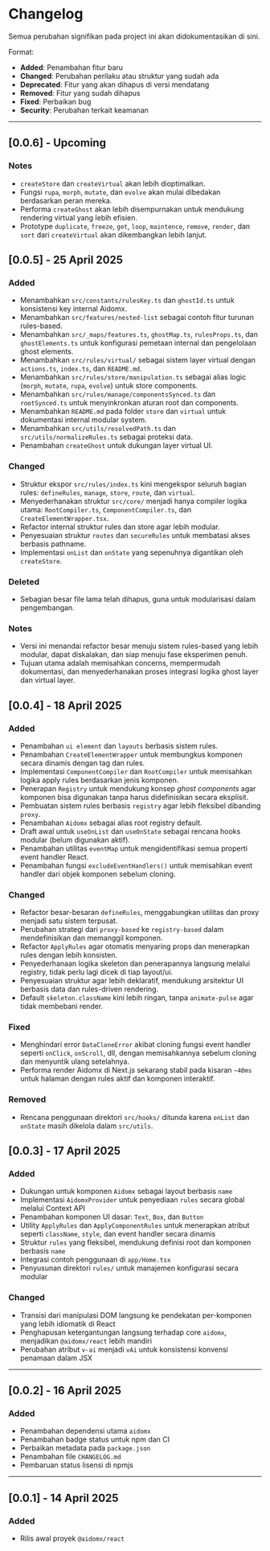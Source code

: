 # Changelog

Semua perubahan signifikan pada project ini akan didokumentasikan di sini.

Format:

- **Added**: Penambahan fitur baru
- **Changed**: Perubahan perilaku atau struktur yang sudah ada
- **Deprecated**: Fitur yang akan dihapus di versi mendatang
- **Removed**: Fitur yang sudah dihapus
- **Fixed**: Perbaikan bug
- **Security**: Perubahan terkait keamanan

---

## [0.0.6] - Upcoming

### Notes

- `createStore` dan `createVirtual` akan lebih dioptimalkan.
- Fungsi `rupa`, `morph`, `mutate`, dan `evolve` akan mulai dibedakan berdasarkan peran mereka.
- Performa `createGhost` akan lebih disempurnakan untuk mendukung rendering virtual yang lebih efisien.
- Prototype `duplicate`, `freeze`, `get`, `loop`, `maintence`, `remove`, `render`, dan `sort` dari `createVirtual` akan dikembangkan lebih lanjut.

## [0.0.5] - 25 April 2025

### Added

- Menambahkan `src/constants/rulesKey.ts` dan `ghostId.ts` untuk konsistensi key internal Aidomx.
- Menambahkan `src/features/nested-list` sebagai contoh fitur turunan rules-based.
- Menambahkan `src/_maps/features.ts`, `ghostMap.ts`, `rulesProps.ts`, dan `ghostElements.ts` untuk konfigurasi pemetaan internal dan pengelolaan ghost elements.
- Menambahkan `src/rules/virtual/` sebagai sistem layer virtual dengan `actions.ts`, `index.ts`, dan `README.md`.
- Menambahkan `src/rules/store/manipulation.ts` sebagai alias logic (`morph`, `mutate`, `rupa`, `evolve`) untuk store components.
- Menambahkan `src/rules/manage/componentsSynced.ts` dan `rootSynced.ts` untuk menyinkronkan aturan root dan components.
- Menambahkan `README.md` pada folder `store` dan `virtual` untuk dokumentasi internal modular system.
- Menambahkan `src/utils/resolvedPath.ts` dan `src/utils/normalizeRules.ts` sebagai proteksi data.
- Penambahan `createGhost` untuk dukungan layer virtual UI.

### Changed

- Struktur ekspor `src/rules/index.ts` kini mengekspor seluruh bagian rules: `defineRules`, `manage`, `store`, `route`, dan `virtual`.
- Menyederhanakan struktur `src/core/` menjadi hanya compiler logika utama: `RootCompiler.ts`, `ComponentCompiler.ts`, dan `CreateElementWrapper.tsx`.
- Refactor internal struktur rules dan store agar lebih modular.
- Penyesuaian struktur `routes` dan `secureRules` untuk membatasi akses berbasis pathname.
- Implementasi `onList` dan `onState` yang sepenuhnya digantikan oleh `createStore`.

### Deleted

- Sebagian besar file lama telah dihapus, guna untuk modularisasi dalam pengembangan.

### Notes

- Versi ini menandai refactor besar menuju sistem rules-based yang lebih modular, dapat diskalakan, dan siap menuju fase eksperimen penuh.
- Tujuan utama adalah memisahkan concerns, mempermudah dokumentasi, dan menyederhanakan proses integrasi logika ghost layer dan virtual layer.

## [0.0.4] - 18 April 2025

### Added

- Penambahan `ui element` dan `layouts` berbasis sistem rules.
- Penambahan `CreateElementWrapper` untuk membungkus komponen secara dinamis dengan tag dan rules.
- Implementasi `ComponentCompiler` dan `RootCompiler` untuk memisahkan logika apply rules berdasarkan jenis komponen.
- Penerapan `Registry` untuk mendukung konsep _ghost components_ agar komponen bisa digunakan tanpa harus didefinisikan secara eksplisit.
- Pembuatan sistem rules berbasis `registry` agar lebih fleksibel dibanding `proxy`.
- Penambahan `Aidomx` sebagai alias root registry default.
- Draft awal untuk `useOnList` dan `useOnState` sebagai rencana hooks modular (belum digunakan aktif).
- Penambahan utilitas `eventMap` untuk mengidentifikasi semua properti event handler React.
- Penambahan fungsi `excludeEventHandlers()` untuk memisahkan event handler dari objek komponen sebelum cloning.

### Changed

- Refactor besar-besaran `defineRules`, menggabungkan utilitas dan proxy menjadi satu sistem terpusat.
- Perubahan strategi dari `proxy-based` ke `registry-based` dalam mendefinisikan dan memanggil komponen.
- Refactor `ApplyRules` agar otomatis menyaring props dan menerapkan rules dengan lebih konsisten.
- Penyederhanaan logika skeleton dan penerapannya langsung melalui registry, tidak perlu lagi dicek di tiap layout/ui.
- Penyesuaian struktur agar lebih deklaratif, mendukung arsitektur UI berbasis data dan rules-driven rendering.
- Default `skeleton.className` kini lebih ringan, tanpa `animate-pulse` agar tidak membebani render.

### Fixed

- Menghindari error `DataCloneError` akibat cloning fungsi event handler seperti `onClick`, `onScroll`, dll, dengan memisahkannya sebelum cloning dan menyuntik ulang setelahnya.
- Performa render Aidomx di Next.js sekarang stabil pada kisaran `~40ms` untuk halaman dengan rules aktif dan komponen interaktif.

### Removed

- Rencana penggunaan direktori `src/hooks/` ditunda karena `onList` dan `onState` masih dikelola dalam `src/utils`.

## [0.0.3] - 17 April 2025

### Added

- Dukungan untuk komponen `Aidomx` sebagai layout berbasis `name`
- Implementasi `AidomxProvider` untuk penyediaan `rules` secara global melalui Context API
- Penambahan komponen UI dasar: `Text`, `Box`, dan `Button`
- Utility `ApplyRules` dan `ApplyComponentRules` untuk menerapkan atribut seperti `className`, `style`, dan event handler secara dinamis
- Struktur `rules` yang fleksibel, mendukung definisi root dan komponen berbasis `name`
- Integrasi contoh penggunaan di `app/Home.tsx`
- Penyusunan direktori `rules/` untuk manajemen konfigurasi secara modular

### Changed

- Transisi dari manipulasi DOM langsung ke pendekatan per-komponen yang lebih idiomatik di React
- Penghapusan ketergantungan langsung terhadap core `aidomx`, menjadikan `@aidomx/react` lebih mandiri
- Perubahan atribut `v-ai` menjadi `vAi` untuk konsistensi konvensi penamaan dalam JSX

---

## [0.0.2] - 16 April 2025

### Added

- Penambahan dependensi utama `aidomx`
- Penambahan badge status untuk npm dan CI
- Perbaikan metadata pada `package.json`
- Penambahan file `CHANGELOG.md`
- Pembaruan status lisensi di npmjs

---

## [0.0.1] - 14 April 2025

### Added

- Rilis awal proyek `@aidomx/react`
